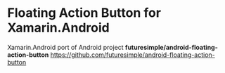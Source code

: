 # Floating Action Button for Xamarin.Android

Xamarin.Android port of Android project **futuresimple/android-floating-action-button**
https://github.com/futuresimple/android-floating-action-button
